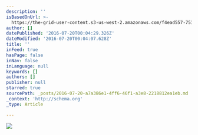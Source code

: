 ```yaml
---
description: ''
isBasedOnUrl: >-
  https://the-grid-user-content.s3-us-west-2.amazonaws.com/f4ead557-7513-44af-9a8f-cafe0d3b3a41.jpg
author: []
datePublished: '2016-07-20T00:04:29.326Z'
dateModified: '2016-07-20T00:04:07.628Z'
title: ''
inFeed: true
hasPage: false
inNav: false
inLanguage: null
keywords: []
authors: []
publisher: null
starred: true
sourcePath: _posts/2016-07-20-a7a386e1-4ff6-46f1-a3e8-2218812ea1eb.md
_context: 'http://schema.org'
_type: Article

---
```

![](https://the-grid-user-content.s3-us-west-2.amazonaws.com/f4ead557-7513-44af-9a8f-cafe0d3b3a41.jpg)